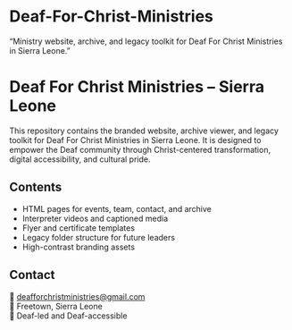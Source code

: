 # Deaf-For-Christ-Ministries
“Ministry website, archive, and legacy toolkit for Deaf For Christ Ministries in Sierra Leone.”
# Deaf For Christ Ministries – Sierra Leone

This repository contains the branded website, archive viewer, and legacy toolkit for Deaf For Christ Ministries in Sierra Leone. It is designed to empower the Deaf community through Christ-centered transformation, digital accessibility, and cultural pride.

## Contents
- HTML pages for events, team, contact, and archive
- Interpreter videos and captioned media
- Flyer and certificate templates
- Legacy folder structure for future leaders
- High-contrast branding assets

## Contact
📧 deafforchristministries@gmail.com  
📍 Freetown, Sierra Leone  
🧏 Deaf-led and Deaf-accessible

